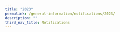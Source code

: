 ```yaml
---
title: "2023"
permalink: /general-information/notifications/2023/
description: ""
third_nav_title: Notifications
---
```

